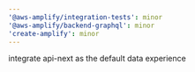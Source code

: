 ```yaml
---
'@aws-amplify/integration-tests': minor
'@aws-amplify/backend-graphql': minor
'create-amplify': minor
---
```


integrate api-next as the default data experience

